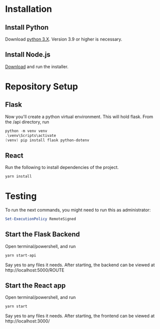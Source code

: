 # Installation

## Install Python
Download [python 3.X](https://www.python.org/downloads/). Version 3.9 or higher is necessary.

## Install Node.js
[Download](https://nodejs.org/en) and run the installer.

# Repository Setup

## Flask
Now you'll create a python virtual environment. This will hold flask. From the /api directory, run
```powershell
python -m venv venv
.\venv\Scripts\activate
(venv) pip install flask python-dotenv
```

## React
Run the following to install dependencies of the project.
```powershell
yarn install
```

# Testing

To run the next commands, you might need to run this as administrator: 
```powershell
Set-ExecutionPolicy RemoteSigned
```

## Start the Flask Backend
Open terminal/powershell, and run 
```bash
yarn start-api
```
Say yes to any files it needs.
After starting, the backend can be viewed at http://localhost:5000/ROUTE

## Start the React app
Open terminal/powershell, and run 
```bash
yarn start
```
Say yes to any files it needs. 
After starting, the frontend can be viewed at http://localhost:3000/

